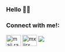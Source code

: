 ### Hello 🤗🌿

<!-- <p align="left"> <img src="https://komarev.com/ghpvc/?username=mxiirx&label=Profile%20views&color=0e75b6&style=flat" alt="mxiirx" /> </p> -->

<h3 align="left">Connect with me!:</h3>
<p align="left">
<a href="https://instagram.com/maii.ra_" target="blank"><img align="center" src="https://cdn.jsdelivr.net/npm/simple-icons@3.0.1/icons/instagram.svg" alt="maii.ra_" height="30" width="40" /></a>
<a href="https://t.me/maiifurai" target="blank"><img align="center" src="https://cdn.jsdelivr.net/npm/simple-icons@3.0.1/icons/telegram.svg" alt="mxiirx" height="30" width="40" /></a>
  <img src="https://media.giphy.com/media/oSwcTWom8isyA/giphy.gif"/>
</p>

